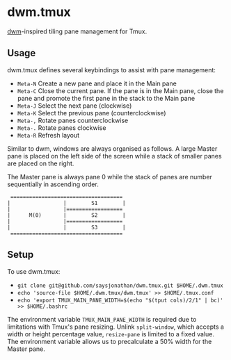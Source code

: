 dwm.tmux
===
[dwm](http://dwm.suckless.org/)-inspired tiling pane management for Tmux.

## Usage
dwm.tmux defines several keybindings to assist with pane management:

- `Meta-N` Create a new pane and place it in the Main pane
- `Meta-C` Close the current pane. If the pane is in the Main pane, close the pane and promote the first pane in the stack to the Main pane
- `Meta-J` Select the next pane (clockwise)
- `Meta-K` Select the previous pane (counterclockwise)
- `Meta-,` Rotate panes counterclockwise
- `Meta-.` Rotate panes clockwise
- `Meta-R` Refresh layout

Similar to dwm, windows are always organised as follows. A large Master pane is placed on the left side of the screen while a stack of smaller panes are placed on the right.

The Master pane is always pane 0 while the stack of panes are number sequentially in ascending order.

```
 ====================================
|                 |        S1        | 
|                 |==================
|      M(0)       |        S2        | 
|                 |==================
|                 |        S3        | 
 ====================================
```

## Setup
To use dwm.tmux:

- `git clone git@github.com/saysjonathan/dwm.tmux.git $HOME/.dwm.tmux`
- `echo 'source-file $HOME/.dwm.tmux/dwm.tmux' >> $HOME/.tmux.conf`
- `echo 'export TMUX_MAIN_PANE_WIDTH=$(echo "$(tput cols)/2/1" | bc)' >> $HOME/.bashrc`

The environment variable `TMUX_MAIN_PANE_WIDTH` is required due to limitations with Tmux's pane resizing. Unlink `split-window`, which accepts a width or height percentage value, `resize-pane` is limited to a fixed value. The environment variable allows us to precalculate a 50% width for the Master pane.
